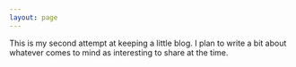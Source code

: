 ```yaml
---
layout: page
---
```


This is my second attempt at keeping a little blog. I plan to write a bit about
whatever comes to mind as interesting to share at the time.
